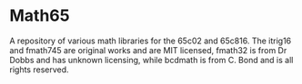 # Math65
A repository of various math libraries for the 65c02 and 65c816. The itrig16 and fmath745 are original works and are MIT licensed,
fmath32 is from Dr Dobbs and has unknown licensing, while bcdmath is from C. Bond and is all rights reserved.
